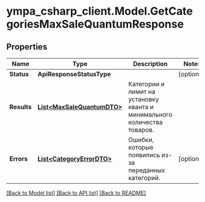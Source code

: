 # ympa_csharp_client.Model.GetCategoriesMaxSaleQuantumResponse

## Properties

Name | Type | Description | Notes
------------ | ------------- | ------------- | -------------
**Status** | **ApiResponseStatusType** |  | [optional] 
**Results** | [**List&lt;MaxSaleQuantumDTO&gt;**](MaxSaleQuantumDTO.md) | Категории и лимит на установку кванта и минимального количества товаров. | 
**Errors** | [**List&lt;CategoryErrorDTO&gt;**](CategoryErrorDTO.md) | Ошибки, которые появились из-за переданных категорий. | [optional] 

[[Back to Model list]](../README.md#documentation-for-models) [[Back to API list]](../README.md#documentation-for-api-endpoints) [[Back to README]](../README.md)

